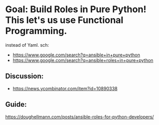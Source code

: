 # Goal: Build Roles in Pure Python! **This let's us use Functional Programming.**
instead of Yaml. 
sch:
- https://www.google.com/search?q=ansible+in+pure+python
- https://www.google.com/search?q=ansible+roles+in+pure+python

## Discussion:
- https://news.ycombinator.com/item?id=10890338

## Guide:
https://doughellmann.com/posts/ansible-roles-for-python-developers/
